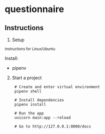 # questionnaire

## Instructions

1) Setup

<sub>Instructions for Linux/Ubuntu</sub>
     
Install:
     
   * pipenv

2) Start a project
        
        # Create and enter virtual environment
        pipenv shell
        
        # Install dependencies
        pipenv install
   
        # Run the app
        uvicorn main:app --reload
        
        # Go to http://127.0.0.1:8000/docs
